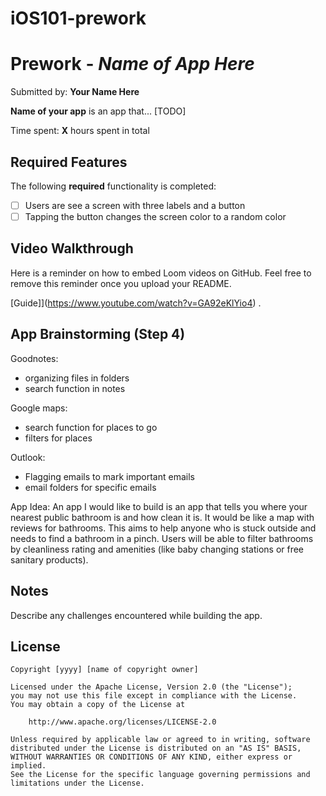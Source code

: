 # iOS101-prework

# Prework - *Name of App Here*

Submitted by: **Your Name Here**

**Name of your app** is an app that... [TODO] 

Time spent: **X** hours spent in total

## Required Features

The following **required** functionality is completed:

- [ ] Users are see a screen with three labels and a button
- [ ] Tapping the button changes the screen color to a random color
 
## Video Walkthrough

Here is a reminder on how to embed Loom videos on GitHub. Feel free to remove this reminder once you upload your README. 

[Guide]](https://www.youtube.com/watch?v=GA92eKlYio4) .

## App Brainstorming (Step 4)

Goodnotes:
- organizing files in folders
- search function in notes

Google maps:
- search function for places to go
- filters for places

Outlook:
- Flagging emails to mark important emails
- email folders for specific emails
  
App Idea:
An app I would like to build is an app that tells you where your nearest public bathroom is and how clean it is. It would be like a map with reviews for bathrooms. This aims to help anyone who is stuck outside and needs to find a bathroom in a pinch. Users will be able to filter bathrooms by cleanliness rating and amenities (like baby changing stations or free sanitary products).

## Notes

Describe any challenges encountered while building the app.

## License

    Copyright [yyyy] [name of copyright owner]

    Licensed under the Apache License, Version 2.0 (the "License");
    you may not use this file except in compliance with the License.
    You may obtain a copy of the License at

        http://www.apache.org/licenses/LICENSE-2.0

    Unless required by applicable law or agreed to in writing, software
    distributed under the License is distributed on an "AS IS" BASIS,
    WITHOUT WARRANTIES OR CONDITIONS OF ANY KIND, either express or implied.
    See the License for the specific language governing permissions and
    limitations under the License.
